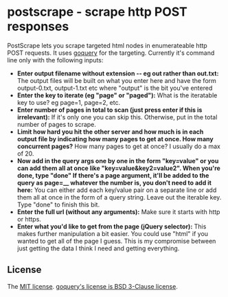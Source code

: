 # postscrape - scrape http POST responses

PostScrape lets you scrape targeted html nodes in enumerateable http POST requests. It uses [goquery](https://github.com/PuerkitoBio/goquery) for the targeting. Currently it's command line only with the following inputs:

* **Enter output filename without extension -- eg out rather than out.txt:** The output files will be built on what you enter here and have the form output-0.txt, output-1.txt etc where "output" is the bit you've entered
* **Enter the key to iterate (eg "page" or "paged"):** What is the iteratable key to use? eg page=1, page=2, etc.
* **Enter number of pages in total to scan (just press enter if this is irrelevant):** If it's only one you can skip this. Otherwise, put in the total number of pages to scrape.
* **Limit how hard you hit the other server and how much is in each output file by indicating how many pages to get at once. How many concurrent pages?** How many pages to get at once? I usually do a max of 20.
* **Now add in the query args one by one in the form "key=value" or you can add them all at once like "key=value&key2=value2". When you're done, type "done" If there's a page argument, it'll be added to the query as page=__ whatever the number is, you don't need to add it here:** You can either add each key/value pair on a separate line or add them all at once in the form of a query string. Leave out the iterable key. Type "done" to finish this bit.
* **Enter the full url (without any arguments):** Make sure it starts with http or https.
* **Enter what you'd like to get from the page (jQuery selector):** This makes further manipulation a bit easier. You could use "html" if you wanted to get all of the page I guess. This is my compromise between just getting the data I think I need and getting everything.

## License

The [MIT license](LICENSE). [goquery's license is BSD 3-Clause license](https://github.com/PuerkitoBio/goquery).

